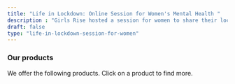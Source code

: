 ```yaml
---
title: "Life in Lockdown: Online Session for Women's Mental Health "
description : "Girls Rise hosted a session for women to share their lockdown experiences and learn coping strategies. " 
draft: false
type: "life-in-lockdown-session-for-women"
---
```


### Our products

We offer the following products. Click on a product to find more.